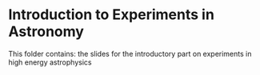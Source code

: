 # Introduction to Experiments in Astronomy

This folder contains: the slides for the introductory part on experiments in high energy astrophysics
